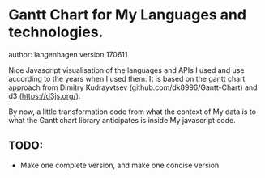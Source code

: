 # Gantt Chart for My Languages and technologies.
author: langenhagen
version 170611


Nice Javascript visualisation of the languages and APIs I used and use
according to the years when I used them.
It is based on the gantt chart approach from Dimitry Kudrayvtsev (github.com/dk8996/Gantt-Chart)
and d3 (https://d3js.org/).

By now, a little transformation code from what the context of My data is to what the
Gantt chart library anticipates is inside My javascript code.

## TODO:

- Make one complete version, and make one concise version
